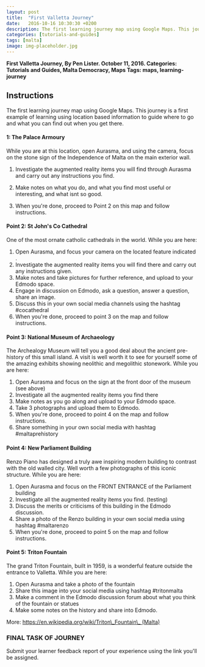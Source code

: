 ```yaml
---
layout: post
title:  "First Valletta Journey"
date:   2016-10-16 10:30:30 +0200
description: The first learning journey map using Google Maps. This journey is a first example of learning using location based information to guide where to go and what you can find out when you get there.
categories: [tutorials-and-guides]
tags: [malta]
image: img-placeholder.jpg
---
```


**First Valletta Journey, By Pen Lister. October 11, 2016. Categories: Tutorials and Guides, Malta Democracy, Maps Tags: maps, learning-journey**


## **Instructions**
The first learning journey map using Google Maps. This journey is a first example of learning using location based information to guide where to go and what you can find out when you get there.

#### 1: The Palace Armoury

While you are at this location, open Aurasma, and using the camera, focus on the stone sign of the Independence of Malta on the main exterior wall.

1. Investigate the augmented reality items you will find through Aurasma and carry out any instructions you find.

2. Make notes on what you do, and what you find most useful or interesting, and what isnt so good.

3. When you're done, proceed to Point 2 on this map and follow instructions.

#### Point 2: St John's Co Cathedral

One of the most ornate catholic cathedrals in the world. While you are here:
 1. Open Aurasma, and focus your camera on the located feature indicated .
 2. Investigate the augmented reality items you will find there and carry out any instructions given.
 3. Make notes and take pictures for further reference, and upload to your Edmodo space.
 4. Engage in discussion on Edmodo, ask a question, answer a question, share an image.
 5. Discuss this in your own social media channels using the hashtag #cocathedral
 6. When you're done, proceed to point 3 on the map and follow instructions.

#### Point 3: National Museum of Archaeology

The Archealogy Museum will tell you a good deal about the ancient pre-history of this small island. A visit is well worth it to see for yourself some of the amazing exhibits showing neolithic and megolithic stonework. While you are here:
 1. Open Aurasma and focus on the sign at the front door of the museum (see above)
 2. Investigate all the augmented reality items you find there
 3. Make notes as you go along and upload to your Edmodo space.
 4. Take 3 photographs and upload them to Edmodo.
 5. When you're done, proceed to point 4 on the map and follow instructions.
 6. Share something in your own social media with hashtag #maltaprehistory

#### Point 4: New Parliament Building

Renzo Piano has designed a truly awe inspiring modern building to contrast with the old walled city. Well worth a few photographs of this iconic structure. While you are here:
 1. Open Aurasma and focus on the FRONT ENTRANCE of the Parliament building
 2. Investigate all the augmented reality items you find. (testing)
 3. Discuss the merits or criticisms of this building in the Edmodo discussion.
 4. Share a photo of the Renzo building in your own social media using hashtag #maltarenzo
 5. When you're done, proceed to point 5 on the map and follow instructions.

#### Point 5: Triton Fountain

The grand Triton Fountain, built in 1959, is a wonderful feature outside the entrance to Valletta. While you are here:
 1. Open Aurasma and take a photo of the fountain
 2. Share this image into your social media using hashtag #tritonmalta
 3. Make a comment in the Edmodo discussion forum about what you think of the fountain or statues
 4. Make some notes on the history and share into Edmodo.

More: [ https://en.wikipedia.org/wiki/Triton\_Fountain\_ (Malta)]( https://en.wikipedia.org/wiki/Triton_Fountain_ (Malta))


### FINAL TASK OF JOURNEY

Submit your learner feedback report of your experience using the link you'll be assigned.


